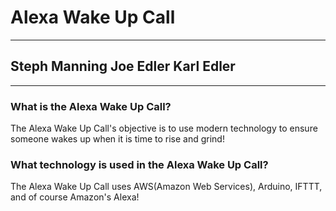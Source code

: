 # Alexa Wake Up Call
------------
## Steph Manning     Joe Edler     Karl Edler
****
### What is the Alexa Wake Up Call?
The Alexa Wake Up Call's objective is to use modern technology to ensure someone wakes up when it is time to rise and grind!

### What technology is used in the Alexa Wake Up Call?
The Alexa Wake Up Call uses AWS(Amazon Web Services), Arduino, IFTTT, and of course Amazon's Alexa!

